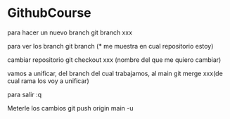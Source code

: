 # GithubCourse

para hacer un nuevo branch
   git branch xxx

para ver los branch
   git branch (* me muestra en cual repositorio estoy)

cambiar repositorio
   git checkout xxx (nombre del que me quiero cambiar)

vamos a unificar, del branch del cual trabajamos, al main
   git merge xxx(de cual rama los voy a unificar)

para salir
   :q

Meterle los cambios
   git push origin main -u